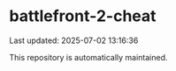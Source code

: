 # battlefront-2-cheat

Last updated: 2025-07-02 13:16:36

This repository is automatically maintained.
